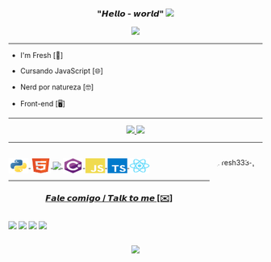 <div align ="center">

###  "𝙃𝙚𝙡𝙡𝙤 - 𝙬𝙤𝙧𝙡𝙙"   <img src = "https://github.com/TheDudeThatCode/TheDudeThatCode/blob/master/Assets/Earth.gif" width = "29px">

</div>







<p align ="center">

<Img src = "https://camo.githubusercontent.com/71b837571c48af3aa60a73dbc9d5936aa359d78efbfa8a6743cbbbc16b80ef4d/68747470733a2f2f63646e2e646973636f72646170702e636f6d2f6174746163686d656e74732f3830353930323039333930363630383138362f3830353931333937323533353539303932322f74656e6f722e676966" />

</p>


---

- I'm Fresh [💎]

- Cursando JavaScript [🌐]

- Nerd por natureza [🤓]

- Front-end [🖥️]




---



<div align = "center">
  <a href="https://github.com/Fresh333">
  <img height = "180em" src = "https://github-readme-stats.vercel.app/api?username=Fresh333&show_icons=true&theme=dracula&include_all_commits=true&count_private=true" />
  <img height = "180em" src = "https://github-readme-stats.vercel.app/api/top-langs/?username=Fresh333&layout=compact&langs_count=7&theme=dracula" />
</div>

---

<div style ="display: inline_block"><br>

  <img align ="center" alt="Fresh333-Python" height ="30" width ="40" src="https://raw.githubusercontent.com/devicons/devicon/master/icons/python/python-original.svg">
  <img align ="center" alt="Fresh333-Python" height ="30" width ="40"
  <img align ="center" alt="Fresh33-HTML" height ="30" width ="40" src="https://raw.githubusercontent.com/devicons/devicon/master/icons/html5/html5-original.svg">
 <img align ="center" width ="40" src="https://cdn.jsdelivr.net/gh/devicons/devicon/icons/django/django-original.svg" />
<img align="center" alt="Fresh333-Csharp" height="30" width="40" src="https://raw.githubusercontent.com/devicons/devicon/master/icons/csharp/csharp-original.svg">
<img align="center" alt="Fresh333-Js" height="30" width="40" src="https://raw.githubusercontent.com/devicons/devicon/master/icons/javascript/javascript-plain.svg">
  <img align="center" alt="Fresh333-Ts" height="30" width="40" src="https://raw.githubusercontent.com/devicons/devicon/master/icons/typescript/typescript-plain.svg">
  <img align="center" alt="Fresh333-React" height="30" width="40" src="https://raw.githubusercontent.com/devicons/devicon/master/icons/react/react-original.svg">
 
  

   <img align="right" alt="Fresh333-pic" height="150" style="border-radius:70px;" src="https://avatars.githubusercontent.com/u/93295405?v=4">
        
        
  
  
  </div>



---



<div align = "center">


### 𝙁𝙖𝙡𝙚 𝙘𝙤𝙢𝙞𝙜𝙤 / 𝙏𝙖𝙡𝙠 𝙩𝙤 𝙢𝙚 [✉️]

</div>

##

<div>

<a href="https://api.whatsapp.com/send?phone=5515988171796" target="_blank"><img src="https://img.shields.io/badge/WhatsApp-25D366?style=for-the-badge&logo=whatsapp&logoColor=white" target="_blank"></a> 
<a href = "mailto: caioneresf@gmail.com"><img src="https://img.shields.io/badge/-Gmail-%23333?style=for-the-badge&logo=gmail&logoColor=red" target="_blank"></a>
<a href="https://twitter.com/Fresh_duGrau?t=wZkWKZF4cnqb-etRJjAGFQ&s=09" target="_blank"><img src="https://img.shields.io/badge/Twitter-blue?style=for-the-badge&logo=twitter&logoColor=cyan"></a>
<a href= "https://github.com/Fresh333"   target="_blank"><img src="https://img.shields.io/badge/GitHub-100000?style=for-the-badge&logo=github&logoColor=white"></a>

</div>



##
  
  

  
  
  
  

<p align ="center">

<Img src = "https://camo.githubusercontent.com/71b837571c48af3aa60a73dbc9d5936aa359d78efbfa8a6743cbbbc16b80ef4d/68747470733a2f2f63646e2e646973636f72646170702e636f6d2f6174746163686d656e74732f3830353930323039333930363630383138362f3830353931333937323533353539303932322f74656e6f722e676966" />

</p>


